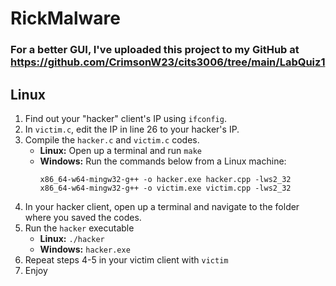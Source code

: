 # RickMalware

### For a better GUI, I've uploaded this project to my GitHub at https://github.com/CrimsonW23/cits3006/tree/main/LabQuiz1

## Linux
1. Find out your "hacker" client's IP using `ifconfig`.
2. In `victim.c`, edit the IP in line 26 to your hacker's IP.
3. Compile the `hacker.c` and `victim.c` codes.
   - <b>Linux:</b> Open up a terminal and run `make`
   - <b>Windows:</b> Run the commands below from a Linux machine:
     ```
     x86_64-w64-mingw32-g++ -o hacker.exe hacker.cpp -lws2_32
     x86_64-w64-mingw32-g++ -o victim.exe victim.cpp -lws2_32
     ```
4. In your hacker client, open up a terminal and navigate to the folder where you saved the codes.
5. Run the `hacker` executable
   - <b>Linux:</b> `./hacker`
   - <b>Windows:</b> `hacker.exe`
7. Repeat steps 4-5 in your victim client with `victim`
8. Enjoy
